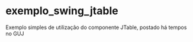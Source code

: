 # exemplo_swing_jtable
Exemplo simples de utilização do componente JTable, postado há tempos no GUJ
